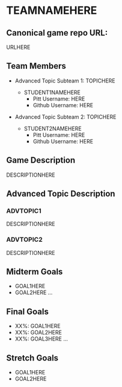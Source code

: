 # TEAMNAMEHERE

## Canonical game repo URL:

URLHERE

## Team Members
* Advanced Topic Subteam 1: TOPICHERE

	* STUDENT1NAMEHERE
		* Pitt Username: HERE
		* Github Username: HERE

* Advanced Topic Subteam 2: TOPICHERE

	* STUDENT2NAMEHERE
		* Pitt Username: HERE
		* Github Username: HERE

## Game Description

DESCRIPTIONHERE

## Advanced Topic Description

### ADVTOPIC1

DESCRIPTIONHERE
    
### ADVTOPIC2

DESCRIPTIONHERE

## Midterm Goals

* GOAL1HERE
* GOAL2HERE
...

## Final Goals

* XX%: GOAL1HERE
* XX%: GOAL2HERE
* XX%: GOAL3HERE
...

## Stretch Goals

* GOAL1HERE
* GOAL2HERE
